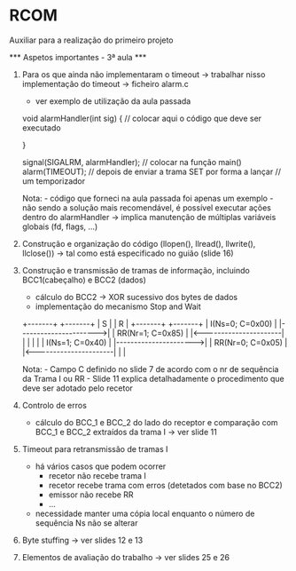 # RCOM

Auxiliar para a realização do primeiro projeto

*** Aspetos importantes - 3ª aula ***

1. Para os que ainda não implementaram o timeout -> trabalhar nisso
	implementação do timeout -> ficheiro alarm.c
	- ver exemplo de utilização da aula passada
	
	
	void alarmHandler(int sig) {
		// colocar aqui o código que deve ser executado
					
	}
	
	signal(SIGALRM, alarmHandler); 	// colocar na função main()
	alarm(TIMEOUT); 		// depois de enviar a trama SET por forma a lançar
							// um temporizador
				
	
	Nota: 
		- código que forneci na aula passada foi apenas um exemplo
		- não sendo a solução mais recomendável, é possível executar ações 
		dentro do alarmHandler
			-> implica manutenção de múltiplas variáveis globais (fd, flags, ...)

				
2. Construção e organização do código
(llopen(), llread(), llwrite(), llclose()) -> tal como está especificado
no guião (slide 16)


3. Construção e transmissão de tramas de informação, incluindo
BCC1(cabeçalho) e BCC2 (dados)
	- cálculo do BCC2 -> XOR sucessivo dos bytes de dados
	- implementação do mecanismo Stop and Wait
	
	+-------+				+-------+
	|	S   |				|	R   |
	+-------+				+-------+
		|   I(Ns=0; C=0x00)		|
		|---------------------->|
		|	RR(Nr=1; C=0x85)	|
		|<----------------------|
		|						|
		|						|
		|    I(Ns=1; C=0x40)	|
		|---------------------->|
		|	RR(Nr=0; C=0x05)	|
		|<----------------------|
		|						|

	Nota: 
		- Campo C definido no slide 7 de acordo com o nr de sequência da Trama I ou RR
		- Slide 11 explica detalhadamente o procedimento que deve ser adotado pelo recetor

	
4. Controlo de erros 
	- cálculo do BCC_1 e BCC_2 do lado do receptor e comparação
	com BCC_1 e BCC_2 extraídos da trama I -> ver slide 11


5. Timeout para retransmissão de tramas I
	- há vários casos que podem ocorrer
		- recetor não recebe trama I 
		- recetor recebe trama com erros (detetados com base no BCC2)
		- emissor não recebe RR
		- ... 
	- necessidade manter uma cópia local enquanto o número de sequência Ns não
	se alterar


6. Byte stuffing -> ver slides 12 e 13 


7. Elementos de avaliação do trabalho -> ver slides 25 e 26
	
